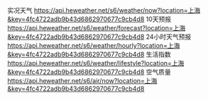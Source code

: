 实况天气
https://api.heweather.net/s6/weather/now?location=上海&key=4fc4722adb9b43d6862970677c9cb4d8
10天预报
https://api.heweather.net/s6/weather/forecast?location=上海&key=4fc4722adb9b43d6862970677c9cb4d8
24小时天气预报
https://api.heweather.net/s6/weather/hourly?location=上海&key=4fc4722adb9b43d6862970677c9cb4d8
生活指数
https://api.heweather.net/s6/weather/lifestyle?location=上海&key=4fc4722adb9b43d6862970677c9cb4d8
空气质量
https://api.heweather.net/s6/air/now?location=上海&key=4fc4722adb9b43d6862970677c9cb4d8